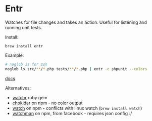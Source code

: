 # Entr

Watches for file changes and takes an action. Useful for listening and running unit tests.

Install:
```
brew install entr
```

Example:
```sh
# noglob is for zsh
noglob ls src/**/*.php tests/**/*.php | entr -c phpunit --colors 
```

[docs](http://entrproject.org/)

Alternatives:
* [watchr](https://github.com/mynyml/watchr) ruby gem
* [chokidar](https://www.npmjs.com/package/chokidar-cli) on npm - no color output
* [watch](https://github.com/mikeal/watch) on npm - conflicts with linux watch (`brew install watch`)
* [watchman](https://facebook.github.io/watchman/) on npm, from facebook - requires json config :/

